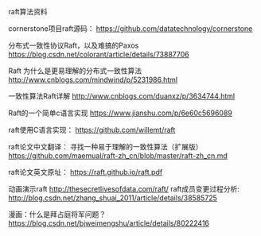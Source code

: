 raft算法资料

cornerstone项目raft源码：
https://github.com/datatechnology/cornerstone


分布式一致性协议Raft，以及难搞的Paxos
https://blog.csdn.net/colorant/article/details/73887706


Raft 为什么是更易理解的分布式一致性算法
http://www.cnblogs.com/mindwind/p/5231986.html


一致性算法Raft详解
http://www.cnblogs.com/duanxz/p/3634744.html


Raft的一个简单c语言实现
https://www.jianshu.com/p/6e60c5696089

raft使用C语言实现：
https://github.com/willemt/raft

raft论文中文翻译：
寻找一种易于理解的一致性算法（扩展版）
https://github.com/maemual/raft-zh_cn/blob/master/raft-zh_cn.md


raft论文英文原址：
https://raft.github.io/raft.pdf

动画演示raft
http://thesecretlivesofdata.com/raft/
raft成员变更过程分析:
http://blog.csdn.net/zhang_shuai_2011/article/details/38585725



漫画：什么是拜占庭将军问题？
https://blog.csdn.net/bjweimengshu/article/details/80222416